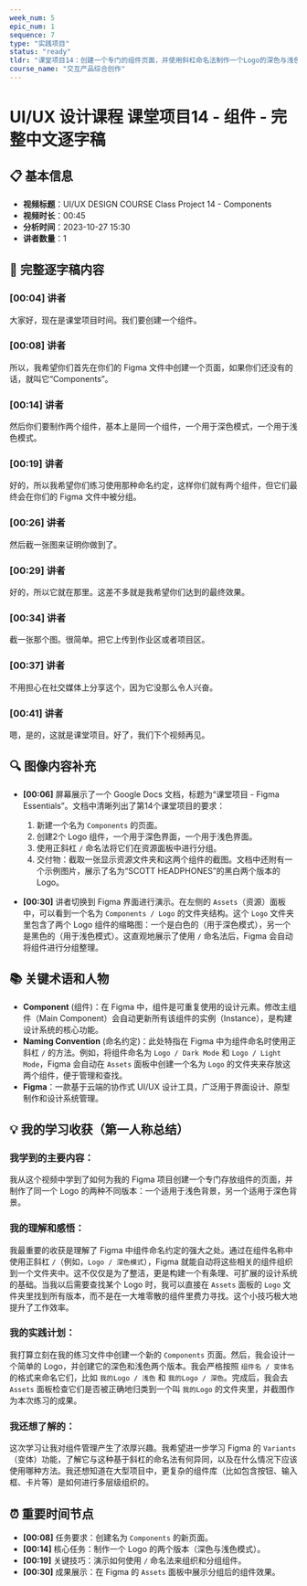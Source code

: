 ```yaml
---
week_num: 5
epic_num: 1
sequence: 7
type: "实践项目"
status: "ready"
tldr: "课堂项目14：创建一个专门的组件页面，并使用斜杠命名法制作一个Logo的深色与浅色模式组件。"
course_name: "交互产品综合创作"
---
```


# UI/UX 设计课程 课堂项目14 - 组件 - 完整中文逐字稿

## 📋 基本信息
- **视频标题**：UI/UX DESIGN COURSE Class Project 14 - Components
- **视频时长**：00:45
- **分析时间**：2023-10-27 15:30
- **讲者数量**：1

## 📝 完整逐字稿内容

### [00:04] 讲者
大家好，现在是课堂项目时间。我们要创建一个组件。

### [00:08] 讲者
所以，我希望你们首先在你们的 Figma 文件中创建一个页面，如果你们还没有的话，就叫它“Components”。

### [00:14] 讲者
然后你们要制作两个组件，基本上是同一个组件，一个用于深色模式，一个用于浅色模式。

### [00:19] 讲者
好的，所以我希望你们练习使用那种命名约定，这样你们就有两个组件，但它们最终会在你们的 Figma 文件中被分组。

### [00:26] 讲者
然后截一张图来证明你做到了。

### [00:29] 讲者
好的，所以它就在那里。这差不多就是我希望你们达到的最终效果。

### [00:34] 讲者
截一张那个图。很简单。把它上传到作业区或者项目区。

### [00:37] 讲者
不用担心在社交媒体上分享这个，因为它没那么令人兴奋。

### [00:41] 讲者
嗯，是的，这就是课堂项目。好了，我们下个视频再见。

## 🔍 图像内容补充
- **[00:06]** 屏幕展示了一个 Google Docs 文档，标题为“课堂项目 - Figma Essentials”。文档中清晰列出了第14个课堂项目的要求：
  1.  新建一个名为 `Components` 的页面。
  2.  创建2个 Logo 组件，一个用于深色界面，一个用于浅色界面。
  3.  使用正斜杠 `/` 命名法将它们在资源面板中进行分组。
  4.  交付物：截取一张显示资源文件夹和这两个组件的截图。文档中还附有一个示例图片，展示了名为“SCOTT HEADPHONES”的黑白两个版本的 Logo。

- **[00:30]** 讲者切换到 Figma 界面进行演示。在左侧的 `Assets`（资源）面板中，可以看到一个名为 `Components / Logo` 的文件夹结构。这个 `Logo` 文件夹里包含了两个 Logo 组件的缩略图：一个是白色的（用于深色模式），另一个是黑色的（用于浅色模式）。这直观地展示了使用 `/` 命名法后，Figma 会自动将组件进行分组整理。

## 📚 关键术语和人物
- **Component** (组件)：在 Figma 中，组件是可重复使用的设计元素。修改主组件（Main Component）会自动更新所有该组件的实例（Instance），是构建设计系统的核心功能。
- **Naming Convention** (命名约定)：此处特指在 Figma 中为组件命名时使用正斜杠 `/` 的方法。例如，将组件命名为 `Logo / Dark Mode` 和 `Logo / Light Mode`，Figma 会自动在 `Assets` 面板中创建一个名为 `Logo` 的文件夹来存放这两个组件，便于管理和查找。
- **Figma**：一款基于云端的协作式 UI/UX 设计工具，广泛用于界面设计、原型制作和设计系统管理。

## 💡 我的学习收获（第一人称总结）

### 我学到的主要内容：
我从这个视频中学到了如何为我的 Figma 项目创建一个专门存放组件的页面，并制作了同一个 Logo 的两种不同版本：一个适用于浅色背景，另一个适用于深色背景。

### 我的理解和感悟：
我最重要的收获是理解了 Figma 中组件命名约定的强大之处。通过在组件名称中使用正斜杠 `/`（例如，`Logo / 深色模式`），Figma 就能自动将这些相关的组件组织到一个文件夹中。这不仅仅是为了整洁，更是构建一个有条理、可扩展的设计系统的基础。当我以后需要查找某个 Logo 时，我可以直接在 `Assets` 面板的 `Logo` 文件夹里找到所有版本，而不是在一大堆零散的组件里费力寻找。这个小技巧极大地提升了工作效率。

### 我的实践计划：
我打算立刻在我的练习文件中创建一个新的 `Components` 页面。然后，我会设计一个简单的 Logo，并创建它的深色和浅色两个版本。我会严格按照 `组件名 / 变体名` 的格式来命名它们，比如 `我的Logo / 浅色` 和 `我的Logo / 深色`。完成后，我会去 `Assets` 面板检查它们是否被正确地归类到一个叫 `我的Logo` 的文件夹里，并截图作为本次练习的成果。

### 我还想了解的：
这次学习让我对组件管理产生了浓厚兴趣。我希望进一步学习 Figma 的 `Variants`（变体）功能，了解它与这种基于斜杠的命名法有何异同，以及在什么情况下应该使用哪种方法。我还想知道在大型项目中，更复杂的组件库（比如包含按钮、输入框、卡片等）是如何进行多层级组织的。

## ⏰ 重要时间节点
- **[00:08]** 任务要求：创建名为 `Components` 的新页面。
- **[00:14]** 核心任务：制作一个 Logo 的两个版本（深色与浅色模式）。
- **[00:19]** 关键技巧：演示如何使用 `/` 命名法来组织和分组组件。
- **[00:30]** 成果展示：在 Figma 的 `Assets` 面板中展示分组后的组件效果。